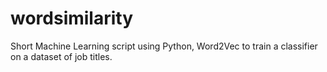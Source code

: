 # wordsimilarity
Short Machine Learning script using Python, Word2Vec to train a classifier on a dataset of job titles. 
